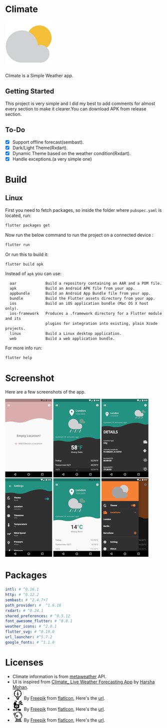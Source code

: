 # Climate

![logo](./git_resources/img/logo.png)

Climate is a Simple Weather app.

## Getting Started

This project is very simple and I did my best to add comments for almost every section to make it clearer.You can download APK from release section.

## To-Do

- [x] Support offline forecast(sembast).
- [x] Dark/Light Theme(Rxdart).
- [x] Dynamic Theme based on the weather condition(Rxdart).
- [x] Handle exceptions.(a very simple one)

# Build

## **Linux**

First you need to fetch packages, so inside the folder where `pubspec.yaml` is located, run:

```bash
flutter packages get
```

Now run the below command to run the project on a connected device :

```bash
flutter run
```

Or run this to build it:

```bash
flutter build apk
```

Instead of `apk` you can use:

```text
  aar             Build a repository containing an AAR and a POM file.
  apk             Build an Android APK file from your app.
  appbundle       Build an Android App Bundle file from your app.
  bundle          Build the Flutter assets directory from your app.
  ios             Build an iOS application bundle (Mac OS X host only).
  ios-framework   Produces a .framework directory for a Flutter module and its
                  plugins for integration into existing, plain Xcode projects.
  linux           Build a Linux desktop application.
  web             Build a web application bundle.

```

For more info run:

```bash
flutter help
```

# Screenshot

Here are a few screenshots of the app.

<!-- Genymotion Google Nexus 6 -->
<!-- 768 X 1280 320 XHDPI-->
<!-- width Scaled down to 150 -->

![screenshot_01][screenshot_01]
![screenshot_02][screenshot_02]
![screenshot_03][screenshot_03]
![screenshot_04][screenshot_04]
![screenshot_05][screenshot_05]
![screenshot_06][screenshot_06]

# Packages

```yaml
intl: # ^0.16.1
http: # ^0.12.2
sembast: # ^2.4.7+7
path_provider: #  ^1.6.18
rxdart: # ^0.24.1
shared_preferences: # ^0.5.12
font_awesome_flutter: # ^8.8.1
weather_icons: # ^2.0.1
flutter_svg: # ^0.19.0
url_launcher: #^5.7.2
google_fonts: # ^1.1.0
```

# Licenses

- Climate information is from [metaweather][metaweather] API.
- UI is inspired from [Climate\_ Live Weather Forecasting App][ui] by [Harsha Mohan](https://www.behance.net/harshamohan).
- ![gauge][gaugepng] By [Freepik][freepik] from [flatIcon][flaticon], Here's the [url][gauge].
- ![weathercock][weathercocpng] By [Freepik][freepik] from [flatIcon][flaticon], Here's the [url][weathercock].
- ![crystal][crystalpng] By [Freepik][freepik] from [flatIcon][flaticon], Here's the [url][crystal].

<!-- ----------------------------- -->

[ui]: https://www.behance.net/gallery/91989981/Climate_-Live-Weather-Forecasting-App
[metaweather]: https://www.metaweather.com/api/

<!-- ------------ icons ---------------- -->

[freepik]: https://www.flaticon.com/authors/freepik
[flaticon]: https://www.flaticon.com/
[weathercock]: https://www.flaticon.com/free-icon/weathercock_2695810
[weathercocpng]: ./git_resources/img/weathercock.png
[gauge]: https://www.flaticon.com/free-icon/gauge_751928
[gaugepng]: ./git_resources/img/gauge.png
[crystal]: https://www.flaticon.com/free-icon/ball_1234647
[crystalpng]: ./git_resources/img/crystal.png

<!-- -------------- Screenshots ---------------- -->

[screenshot_01]: ./git_resources/img/screenshots/v1.0.0/screenshot_01.png
[screenshot_02]: ./git_resources/img/screenshots/v1.0.0/screenshot_02.png
[screenshot_03]: ./git_resources/img/screenshots/v1.0.0/screenshot_03.png
[screenshot_04]: ./git_resources/img/screenshots/v1.0.0/screenshot_04.png
[screenshot_05]: ./git_resources/img/screenshots/v1.0.0/screenshot_05.png
[screenshot_06]: ./git_resources/img/screenshots/v1.0.0/screenshot_06.png
